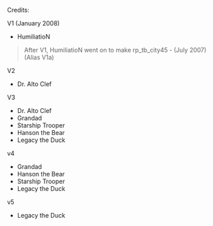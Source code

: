 Credits:

V1 (January 2008)
- HumiliatioN
> After V1, HumiliatioN went on to make rp_tb_city45 - (July 2007) (Alias V1a)

V2
- Dr. Alto Clef

V3 
- Dr. Alto Clef
- Grandad
- Starship Trooper
- Hanson the Bear
- Legacy the Duck

v4
- Grandad
- Hanson the Bear
- Starship Trooper
- Legacy the Duck

v5
- Legacy the Duck

